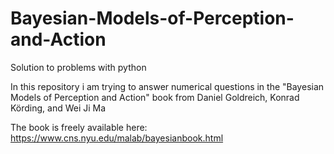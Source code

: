# Bayesian-Models-of-Perception-and-Action
Solution to problems with python

In this repository i am trying to answer numerical questions in the "Bayesian Models of Perception and Action" book from Daniel Goldreich, Konrad Körding, and Wei Ji Ma

The book is freely available here: https://www.cns.nyu.edu/malab/bayesianbook.html

